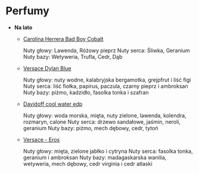 # **Perfumy**
* **Na lato**
    * [Carolina Herrera Bad Boy Cobalt](https://francuskieperfumy.pl/francuskie-perfumy-nr-259.html)


        Nuty głowy: Lawenda, Różowy pieprz
        Nuty serca:  Śliwka, Geranium
        Nuty bazy: Wetyweria, Trufla, Cedr, Dąb
    * [Versace Dylan Blue](https://francuskieperfumy.pl/francuskie-perfumy-nr-315.html)


        Nuty głowy: nuty wodne, kalabryjska bergamotka, grejpfrut i liść figi
        Nuty serca: liść fiołka, papirus, paczula, czarny pieprz i ambroksan
        Nuty bazy: piżmo, kadzidło, fasolka tonka i szafran
    * [Davidoff cool water edp](https://francuskieperfumy.pl/aj-deluxe-201.html)


        Nuty głowy: woda morska, mięta, nuty zielone, lawenda, kolendra, rozmaryn, calone
        Nuty serca: drzewo sandałowe, jaśmin, neroli, geranium
        Nuty bazy: piżmo, mech dębowy, cedr, tytoń
    * [Versace - Eros](https://francuskieperfumy.pl/aj-deluxe-207.html)

    
        Nuty głowy: mięta, zielone jabłko i cytryna
        Nuty serca: fasolka tonka, geranium i ambroksan
        Nuty  bazy: madagaskarska wanilia, wetyweria, mech dębowy, cedr virginia i cedr atlaski

